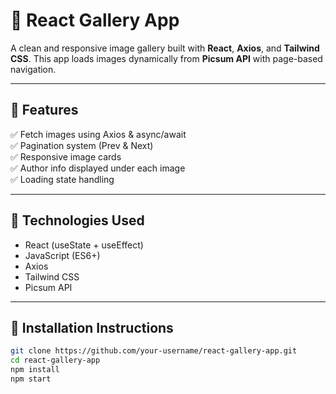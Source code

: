# 📸 React Gallery App

A clean and responsive image gallery built with **React**, **Axios**, and **Tailwind CSS**. This app loads images dynamically from **Picsum API** with page-based navigation.

---

## 🚀 Features
✅ Fetch images using Axios & async/await  
✅ Pagination system (Prev & Next)  
✅ Responsive image cards  
✅ Author info displayed under each image  
✅ Loading state handling  

---

## 🧪 Technologies Used
- React (useState + useEffect)
- JavaScript (ES6+)
- Axios
- Tailwind CSS
- Picsum API

---

## 📂 Installation Instructions

```bash
git clone https://github.com/your-username/react-gallery-app.git
cd react-gallery-app
npm install
npm start
